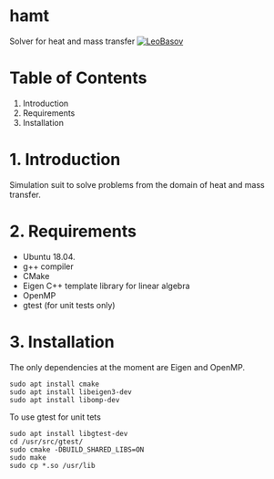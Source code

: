 # hamt
Solver for heat and mass transfer
[![LeoBasov](https://circleci.com/gh/LeoBasov/hamt.svg?style=svg)](https://app.circleci.com/pipelines/github/LeoBasov/hamt/)

# Table of Contents
1. Introduction
2. Requirements
3. Installation

# 1. Introduction
Simulation suit to solve problems from the domain of heat and mass transfer.

# 2. Requirements
- Ubuntu 18.04.
- g++ compiler
- CMake
- Eigen C++ template library for linear algebra
- OpenMP
- gtest (for unit tests only)

# 3. Installation
The only dependencies at the moment are Eigen and OpenMP.
```
sudo apt install cmake
sudo apt install libeigen3-dev
sudo apt install libomp-dev
```
To use gtest for unit tets
```
sudo apt install libgtest-dev
cd /usr/src/gtest/
sudo cmake -DBUILD_SHARED_LIBS=ON
sudo make
sudo cp *.so /usr/lib
```
